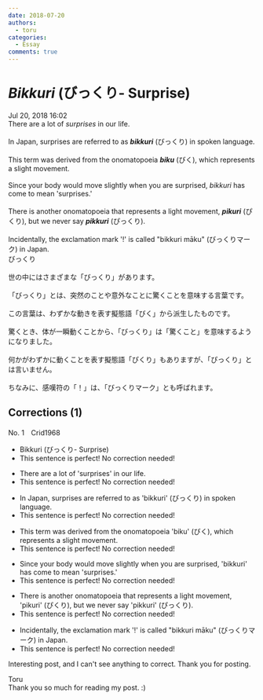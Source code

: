 ```yaml
---
date: 2018-07-20
authors:
  - toru
categories:
  - Essay
comments: true
---
```


# <strong><em>Bikkuri</strong></em> (びっくり- Surprise)
<div class="date">Jul 20, 2018 16:02</div>
<div id="post"><div id="body_show_ori">
There are a lot of <em>surprises</em> in our life.<br/><br/>In Japan, surprises are referred to as <strong><em>bikkuri</em></strong> (びっくり) in spoken language.<br/><br/>This term was derived from the onomatopoeia <strong><em>biku</em></strong> (びく), which represents a slight movement.<br/><br/>Since your body would move slightly when you are surprised, <em>bikkuri</em> has come to mean 'surprises.'<br/><br/>There is another onomatopoeia that represents a light movement, <strong><em>pikuri</em></strong> (ぴくり), but we never say <strong><em>pikkuri</em></strong> (ぴっくり).<br/><br/>Incidentally, the exclamation mark '!' is called "bikkuri māku" (びっくりマーク) in Japan.
</div></div>

<!-- more -->

<div id="post_ja"><div id="body_show_mo">
びっくり<br/><br/>世の中にはさまざまな「びっくり」があります。<br/><br/>「びっくり」とは、突然のことや意外なことに驚くことを意味する言葉です。<br/><br/>この言葉は、わずかな動きを表す擬態語「びく」から派生したものです。<br/><br/>驚くとき、体が一瞬動くことから、「びっくり」は「驚くこと」を意味するようになりました。<br/><br/>何かがわずかに動くことを表す擬態語「ぴくり」もありますが、「ぴっくり」とは言いません。<br/><br/>ちなみに、感嘆符の「！」は、「びっくりマーク」とも呼ばれます。
</div></div>

## Corrections (1)
<div id="block"><div class="first_name"> No. 1　<span class="just_name">Crid1968</span></div><div id="block2">
<ul class="correction_field">
<li class="incorrect">Bikkuri (びっくり- Surprise)</li>
<li class="corrected perfect">This sentence is perfect! No correction needed!</li>
</ul>
<ul class="correction_field">
<li class="incorrect">There are a lot of 'surprises' in our life.</li>
<li class="corrected perfect">This sentence is perfect! No correction needed!</li>
</ul>
<ul class="correction_field">
<li class="incorrect">In Japan, surprises are referred to as 'bikkuri' (びっくり) in spoken language.</li>
<li class="corrected perfect">This sentence is perfect! No correction needed!</li>
</ul>
<ul class="correction_field">
<li class="incorrect">This term was derived from the onomatopoeia 'biku' (びく), which represents a slight movement.</li>
<li class="corrected perfect">This sentence is perfect! No correction needed!</li>
</ul>
<ul class="correction_field">
<li class="incorrect">Since your body would move slightly when you are surprised, 'bikkuri' has come to mean 'surprises.'</li>
<li class="corrected perfect">This sentence is perfect! No correction needed!</li>
</ul>
<ul class="correction_field">
<li class="incorrect">There is another onomatopoeia that represents a light movement, 'pikuri' (ぴくり), but we never say 'pikkuri' (ぴっくり).</li>
<li class="corrected perfect">This sentence is perfect! No correction needed!</li>
</ul>
<ul class="correction_field">
<li class="incorrect">Incidentally, the exclamation mark '!' is called "bikkuri māku" (びっくりマーク) in Japan.</li>
<li class="corrected perfect">This sentence is perfect! No correction needed!</li>
</ul>
<p class="comment_small">
 Interesting post, and I can't see anything to correct.  Thank you for posting.
</p>

</div><div class="name"><span class="just_name">Toru</span><br>
Thank you so much for reading my post. :)
</div>
</div>
